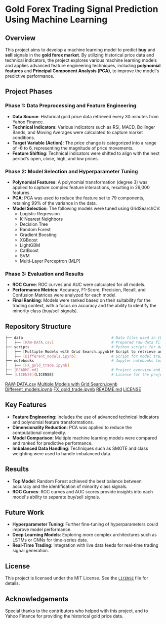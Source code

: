 # Gold Forex Trading Signal Prediction Using Machine Learning

## Overview

This project aims to develop a machine learning model to predict **buy** and **sell** signals in the **gold forex market**. By utilizing historical price data and technical indicators, the project explores various machine learning models and applies advanced feature engineering techniques, including **polynomial features** and **Principal Component Analysis (PCA)**, to improve the model's predictive performance.

## Project Phases

### Phase 1: Data Preprocessing and Feature Engineering
- **Data Source**: Historical gold price data retrieved every 30 minutes from Yahoo Finance.
- **Technical Indicators**: Various indicators such as RSI, MACD, Bollinger Bands, and Moving Averages were calculated to capture market conditions.
- **Target Variable (Action)**: The price change is categorized into a range of -6 to 6, representing the magnitude of price movements.
- **Feature Shifting**: Technical indicators were shifted to align with the next period's open, close, high, and low prices.

### Phase 2: Model Selection and Hyperparameter Tuning
- **Polynomial Features**: A polynomial transformation (degree 3) was applied to capture complex feature interactions, resulting in 26,000 features.
- **PCA**: PCA was used to reduce the feature set to 79 components, retaining 99% of the variance in the data.
- **Model Selection**: The following models were tuned using GridSearchCV:
  - Logistic Regression
  - K-Nearest Neighbors
  - Decision Tree
  - Random Forest
  - Gradient Boosting
  - XGBoost
  - LightGBM
  - CatBoost
  - SVM
  - Multi-Layer Perceptron (MLP)

### Phase 3: Evaluation and Results
- **ROC Curve**: ROC curves and AUC were calculated for all models.
- **Performance Metrics**: Accuracy, F1-Score, Precision, Recall, and Confusion Matrices were analyzed for each model.
- **Final Ranking**: Models were ranked based on their suitability for the trading context, with a focus on accuracy and the ability to identify the minority class (buy/sell signals).

## Repository Structure

```bash
├── data                                        # Data files used in the project
│   ├── [RAW-DATA.csv]                          # Prepared raw data file
├── scripts                                     # Python scripts for data processing and model training
│   ├── [Multiple Models with Grid Search.ipynb]# Script to retrieve and preprocess data
│   ├── [Different_models.ipynb]                # Script for model training and evaluation
├── notebooks                                   # Jupyter notebooks for experimentation
│   ├── [FX_gold_trade.ipynb]
├── [README.md]                                 # Project overview and instructions
└── [LICENSE](LICENSE)                          # License for the project
```
[RAW-DATA.csv](RAW-DATA.csv)
[Multiple Models with Grid Search.ipynb](Multiple%20Models%20with%20Grid%20Search.ipynb)
[Different_models.ipynb](scripts/Different_models.ipynb)
[FX_gold_trade.ipynb](notebooks/FX_gold_trade.ipynb)
[README.md](README.md)
[LICENSE](LICENSE)



## Key Features

- **Feature Engineering**: Includes the use of advanced technical indicators and polynomial feature transformations.
- **Dimensionality Reduction**: PCA was applied to reduce the computational complexity.
- **Model Comparison**: Multiple machine learning models were compared and ranked for predictive performance.
- **Imbalanced Data Handling**: Techniques such as SMOTE and class weighting were used to handle imbalanced data.

## Results

- **Top Model**: Random Forest achieved the best balance between accuracy and the identification of minority class signals.
- **ROC Curves**: ROC curves and AUC scores provide insights into each model's ability to separate buy/sell signals.

## Future Work

- **Hyperparameter Tuning**: Further fine-tuning of hyperparameters could improve model performance.
- **Deep Learning Models**: Exploring more complex architectures such as LSTMs or CNNs for time-series data.
- **Real-Time Trading**: Integration with live data feeds for real-time trading signal generation.

## License

This project is licensed under the MIT License. See the [`LICENSE`](LICENSE) file for details.

## Acknowledgements

Special thanks to the contributors who helped with this project, and to Yahoo Finance for providing the historical gold price data.
